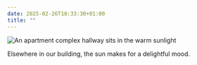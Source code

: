 ```yaml
---
date: 2025-02-26T10:33:30+01:00
title: ""
---
```

![An apartment complex hallway sits in the warm sunlight](/img/photos/2025-02-26-10-32-15.jpeg)

Elsewhere in our building, the sun makes for a delightful mood. 